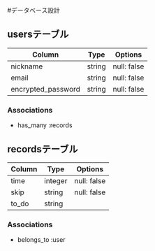 #データベース設計

## usersテーブル

| Column             | Type   | Options     |
| ------------------ | ------ | ----------- |
| nickname           | string | null: false |
| email              | string | null: false |
| encrypted_password | string | null: false |

### Associations

- has_many :records

## recordsテーブル

| Column | Type    | Options     |
| ------ | ------- | ----------- |
| time   | integer | null: false |
| skip   | string  | null: false |
| to_do  | string  |             |

### Associations

- belongs_to :user